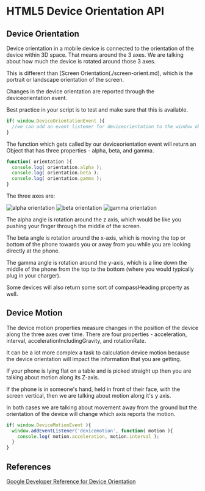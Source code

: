 # HTML5 Device Orientation API

## Device Orientation
Device orientation in a mobile device is connected to the orientation of the device within 3D space. That means around the 3 axes. We are talking about how much the device is rotated around those 3 axes. 

This is different than [Screen Orientation(./screen-orient.md), which is the portrait or landscape orientation of the screen.

Changes in the device orientation are reported through the deviceorientation event. 

Best practice in your script is to test and make sure that this is available.

```js
if( window.DeviceOrientationEvent ){
  //we can add an event listener for deviceorientation to the window object.
}
```

The function which gets called by our deviceorientation event will return an Object that has three properties - alpha, beta, and gamma.

```js
function( orientation ){
  console.log( orientation.alpha );
  console.log( orientation.beta );
  console.log( orientation.gamma );
}
```

The three axes are:

![alpha orientation]() ![beta orientation]() ![gamma orientation]()

The alpha angle is rotation around the z axis, which would be like you pushing your finger through the middle of the screen.

The beta angle is rotation around the x-axis, which is moving the top or bottom of the phone towards you or away from you while you are looking directly at the phone.

The gamma angle is rotation around the y-axis, which is a line down the middle of the phone from the top to the bottom (where you would typically plug in your charger).

Some devices will also return some sort of compassHeading property as well.

## Device Motion

The device motion properties measure changes in the position of the device along the three axes over time. There are four properties -  acceleration, interval, accelerationIncludingGravity, and rotationRate.

It can be a lot more complex a task to calculation device motion because the device orientation will impact the information that you are getting.

If your phone is lying flat on a table and is picked straight up then you are talking about motion along its Z-axis. 

If the phone is in someone's hand, held in front of their face, with the screen vertical, then we are talking about motion along it's y axis.

In both cases we are talking about movement away from the ground but the orientation of the device will change which axis reports the motion.

```js
if( window.DeviceMotionEvent ){
  window.addEventListener('devicemotion', function( motion ){
    console.log( motion.acceleration, motion.interval );
  }
}
``` 

## References

[Google Developer Reference for Device Orientation](https://developers.google.com/web/fundamentals/native-hardware/device-orientation/)